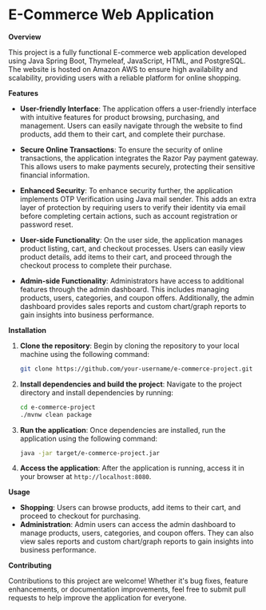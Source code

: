 # **E-Commerce Web Application**

**Overview**

This project is a fully functional E-commerce web application developed using Java Spring Boot, Thymeleaf, JavaScript, HTML, and PostgreSQL. The website is hosted on Amazon AWS to ensure high availability and scalability, providing users with a reliable platform for online shopping.

**Features**

- **User-friendly Interface**: The application offers a user-friendly interface with intuitive features for product browsing, purchasing, and management. Users can easily navigate through the website to find products, add them to their cart, and complete their purchase.

- **Secure Online Transactions**: To ensure the security of online transactions, the application integrates the Razor Pay payment gateway. This allows users to make payments securely, protecting their sensitive financial information.

- **Enhanced Security**: To enhance security further, the application implements OTP Verification using Java mail sender. This adds an extra layer of protection by requiring users to verify their identity via email before completing certain actions, such as account registration or password reset.

- **User-side Functionality**: On the user side, the application manages product listing, cart, and checkout processes. Users can easily view product details, add items to their cart, and proceed through the checkout process to complete their purchase.

- **Admin-side Functionality**: Administrators have access to additional features through the admin dashboard. This includes managing products, users, categories, and coupon offers. Additionally, the admin dashboard provides sales reports and custom chart/graph reports to gain insights into business performance.

**Installation**

1. **Clone the repository**: Begin by cloning the repository to your local machine using the following command:

    ```bash
    git clone https://github.com/your-username/e-commerce-project.git
    ```

2. **Install dependencies and build the project**: Navigate to the project directory and install dependencies by running:

    ```bash
    cd e-commerce-project
    ./mvnw clean package
    ```

3. **Run the application**: Once dependencies are installed, run the application using the following command:

    ```bash
    java -jar target/e-commerce-project.jar
    ```

4. **Access the application**: After the application is running, access it in your browser at `http://localhost:8080`.

**Usage**

- **Shopping**: Users can browse products, add items to their cart, and proceed to checkout for purchasing.
- **Administration**: Admin users can access the admin dashboard to manage products, users, categories, and coupon offers. They can also view sales reports and custom chart/graph reports to gain insights into business performance.

**Contributing**

Contributions to this project are welcome! Whether it's bug fixes, feature enhancements, or documentation improvements, feel free to submit pull requests to help improve the application for everyone.
